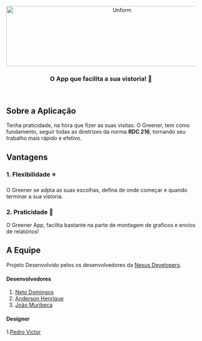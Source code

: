 <p align="center">
  <img src="https://user-images.githubusercontent.com/49910898/75724278-d24ba000-5cbc-11ea-80ab-9413e498e750.png" height="160" width="600" alt="Unform" />
</p>

<h3 align="center">
  O App que facilita a sua vistoria! 🥦
</h3>

<br>

## Sobre a Aplicação
Tenha praticidade, na hora que fizer as suas visitas. O Greener, tem como fundamento, seguir todas as diretrizes da norma <strong>RDC 216</strong>, tornando seu trabalho mais rápido e efetivo.  

## Vantagens

### 1. Flexibilidade ⭐
O Greener se adpta as suas escolhas, defina de onde começar e quando terminar a sua vistoria.

### 2. Praticidade 👥
O Greener App, facilita bastante na parte de montagem de graficos e envios de relatórios!

## A Equipe
Projeto Desenvolvido pelos os desenvolvedores da [Nexus Developers](https://github.com/nexus-developers).

#### Desenvolvedores
1. [Neto Domingos](https://github.com/netodomingos)
2. [Anderson Henrique](https://github.com/Lamithy)
3. [João Muribeca](https://github.com/CheffJ)

#### Designer
1.[Pedro Victor](https://www.linkedin.com/in/pedro-victor-gomes-021075192/)

